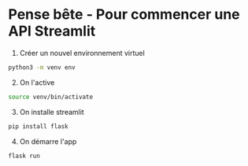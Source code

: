 
# Pense bête - Pour commencer une API Streamlit
1. Créer un nouvel environnement virtuel
```bash
python3 -m venv env
```
2. On l'active
```bash
source venv/bin/activate
```
3. On installe streamlit
```bash
pip install flask
```
4. On démarre l'app
```bash
flask run
```
